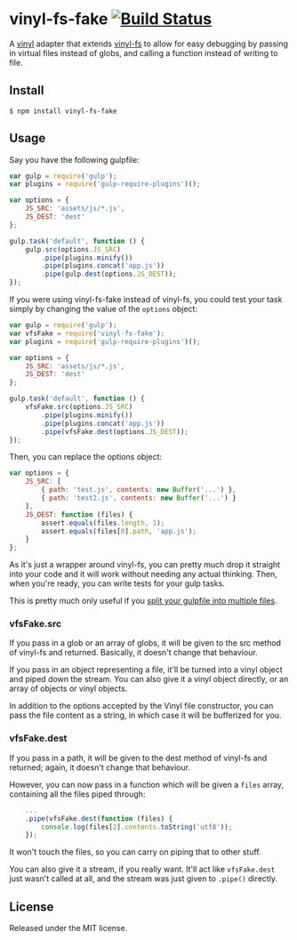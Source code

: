 # vinyl-fs-fake [![Build Status](https://travis-ci.org/callumacrae/vinyl-fs-fake.svg)](https://travis-ci.org/callumacrae/vinyl-fs-fake)

A [vinyl] adapter that extends [vinyl-fs] to allow for easy debugging by
passing in virtual files instead of globs, and calling a function instead of
writing to file.


## Install

```
$ npm install vinyl-fs-fake
```


## Usage

Say you have the following gulpfile:

```js
var gulp = require('gulp');
var plugins = require('gulp-require-plugins')();

var options = {
	JS_SRC: 'assets/js/*.js',
	JS_DEST: 'dest'
};

gulp.task('default', function () {
	gulp.src(options.JS_SRC)
		.pipe(plugins.minify())
		.pipe(plugins.concat('app.js'))
		.pipe(gulp.dest(options.JS_DEST));
});
```

If you were using vinyl-fs-fake instead of vinyl-fs, you could test your task
simply by changing the value of the `options` object:

```js
var gulp = require('gulp');
var vfsFake = require('vinyl-fs-fake');
var plugins = require('gulp-require-plugins')();

var options = {
	JS_SRC: 'assets/js/*.js',
	JS_DEST: 'dest'
};

gulp.task('default', function () {
	vfsFake.src(options.JS_SRC)
		.pipe(plugins.minify())
		.pipe(plugins.concat('app.js'))
		.pipe(vfsFake.dest(options.JS_DEST));
});
```

Then, you can replace the options object:

```js
var options = {
	JS_SRC: [
		{ path: 'test.js', contents: new Buffer('...') },
		{ path: 'test2.js', contents: new Buffer('...') }
	],
	JS_DEST: function (files) {
		assert.equals(files.length, 1);
		assert.equals(files[0].path, 'app.js');
	}
};
```

As it's just a wrapper around vinyl-fs, you can pretty much drop it straight
into your code and it will work without needing any actual thinking. Then, when
you're ready, you can write tests for your gulp tasks.

This is pretty much only useful if you
[split your gulpfile into multiple files].


### vfsFake.src

If you pass in a glob or an array of globs, it will be given to the src method
of vinyl-fs and returned. Basically, it doesn't change that behaviour.

If you pass in an object representing a file, it'll be turned into a vinyl
object and piped down the stream. You can also give it a vinyl object directly,
or an array of objects or vinyl objects.

In addition to the options accepted by the Vinyl file constructor, you can pass
the file content as a string, in which case it will be bufferized for you.

### vfsFake.dest

If you pass in a path, it will be given to the dest method of vinyl-fs and
returned; again, it doesn't change that behaviour.

However, you can now pass in a function which will be given a `files` array,
containing all the files piped through:

```js
	...
	.pipe(vfsFake.dest(function (files) {
		console.log(files[2].contents.toString('utf8'));
	});
```

It won't touch the files, so you can carry on piping that to other stuff.

You can also give it a stream, if you really want. It'll act like
`vfsFake.dest` just wasn't called at all, and the stream was just given to
`.pipe()` directly.


## License

Released under the MIT license.



[vinyl]: https://github.com/wearefractal/vinyl
[vinyl-fs]: https://github.com/wearefractal/vinyl-fs
[split your gulpfile into multiple files]: http://macr.ae/article/splitting-gulpfile-multiple-files.html